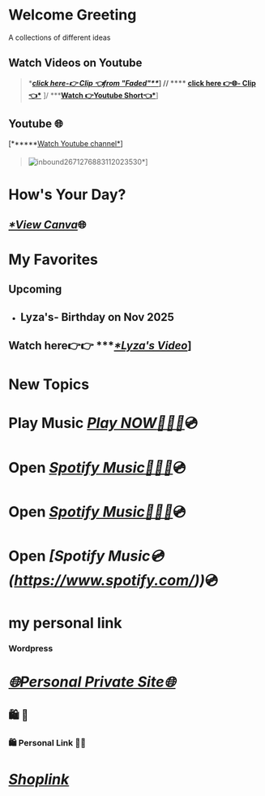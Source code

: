 ####
# Welcome Greeting
A collections of different ideas
>####
 ## Watch Videos on Youtube
 > ****[*click here-👉 Clip 👈from "Faded"***](https://youtube.com/clip/UgkxnuxdLHJsQCcrb0TFZnRaZVV5-eopgoCx?si=G9NJ2874i0IeZqe6)*]  //
  >  **** [click here 👉🌐- Clip👈*](https://youtube.com/clip/UgkxHpKLRjADx3VWUeGvLiNlMbrH06Y7JP3F?si=-38LOzrN9KN_r7pJ)**  ]/
> *****[Watch 👉Youtube Short👈*](https://youtube.com/shorts/_NinazWF4qw?si=qUPGSSoDIYlMO0jp)**]
  ## Youtube 🌐
  [******[Watch Youtube channel*](https://www.youtube.com/@WilliamFamily-1938)]
>  ####
> ![inbound2671276883112023530](https://github.com/user-attachments/assets/c617cd10-03a7-46ee-9a6a-afc19f828458)*]
>####
 # How's Your Day?
 ####
 ## *[*View Canva]()*🌐
>####
# My Favorites
>####
 ## Upcoming
- ## Lyza's- Birthday on Nov 2025
 > ####
  ## Watch here👉👉 ****[*Lyza's Video](https://github.com/user-attachments/assets/575e043b-bd1b-42b7-a576-0d7e1e4098fb)*]

>####
# New Topics
 # Play Music *[*Play NOW*🎹🎸🎺](https://open.spotify.com/track/)*💿
> ####
# Open *[Spotify Music🎹🎺🎸](https://open.spotify.com/)*💿 
# Open *[Spotify Music🎸🎸🎺](https://open.spotify.com/)*💿
# Open *[Spotify Music💿(https://www.spotify.com/))*💿
>####
# my personal link
> ####
### Wordpress
>####
 # *[🌐Personal Private Site🌐](https://william3164.wordpress.com/)*


> ######
##            🛍️                            🛒
### 🛍️ Personal Link 🛒🛒 
>  ######
 # *[Shoplink](https://shopee.ph/)*



